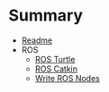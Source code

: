 # Summary

* [Readme](README.md)
* ROS
  * [ROS Turtle](ROS/turtle.md)
  * [ROS Catkin](ROS/catkin.md)
  * [Write ROS Nodes](ROS/ros_node.md)


